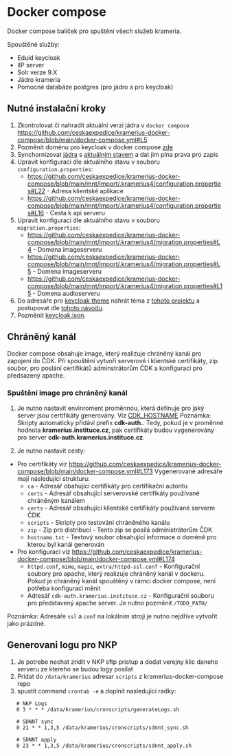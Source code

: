 # Docker compose 
Docker compose balíček pro spuštění všech služeb krameria. 

Spouštěné služby:
 - Eduid keycloak
 - IIP server
 - Solr verze 9.X
 - Jádro krameria
 - Pomocné databáze postgres (pro jádro a pro keycloak)

## Nutné instalační kroky
 1. Zkontrolovat či nahradit aktuální verzi jádra v `docker compose` https://github.com/ceskaexpedice/kramerius-docker-compose/blob/main/docker-compose.yml#L5
 2. Pozměnit doménu pro keycloak v docker compose [zde](https://github.com/ceskaexpedice/kramerius-docker-compose/blob/main/docker-compose.yml#L128-L129)
 3. Synchornizovat [jádra](https://github.com/ceskaexpedice/kramerius-docker-compose/tree/main/mnt/containers/solr/data) s [aktuálním stavem](https://github.com/ceskaexpedice/kramerius/tree/master/installation/solr-9.x) a dat jim plna prava pro zapis
 4. Upravit konfiguraci dle aktuálního stavu v souboru `configuration.properties`:
     - https://github.com/ceskaexpedice/kramerius-docker-compose/blob/main/mnt/import/.kramerius4/configuration.properties#L22 - Adresa klientské aplikace
     - https://github.com/ceskaexpedice/kramerius-docker-compose/blob/main/mnt/import/.kramerius4/configuration.properties#L16 - Cesta k api serveru
 5. Upravit konfiguraci dle aktuálního stavu v souboru `migration.properties`:
     - https://github.com/ceskaexpedice/kramerius-docker-compose/blob/main/mnt/import/.kramerius4/migration.properties#L4 - Domena imageserveru
     - https://github.com/ceskaexpedice/kramerius-docker-compose/blob/main/mnt/import/.kramerius4/migration.properties#L5 - Domena imageserveru
     - https://github.com/ceskaexpedice/kramerius-docker-compose/blob/main/mnt/import/.kramerius4/migration.properties#L15 - Domena audioserveru
 6. Do adresáře pro [keycloak theme](https://github.com/ceskaexpedice/kramerius-docker-compose/tree/main/mnt/containers/eduid/providers) nahrát téma z [tohoto projektu](https://github.com/ceskaexpedice/keycloak-kramerius-theme/releases/tag/7.0.32) a postupovat dle [tohoto návodu](https://github.com/ceskaexpedice/keycloak-kramerius-theme?tab=readme-ov-file#keycloak-theme-kramerius).
 7. Pozměnit [keycloak.json](https://github.com/ceskaexpedice/kramerius-docker-compose/blob/main/mnt/import/.kramerius4/keycloak.json#L3). 


## Chráněný kanál
Docker compose obsahuje image, který realizuje chráněný kanál pro zapojení do ČDK.  Při spouštění vytvoří serverové i klientské certifikáty, zip soubor, pro poslání certifikátů adminstrátorům ČDK a konfiguraci pro předsazený apache.

### Spuštění image pro chráněný kanál

1. Je nutno nastavit envinroment proměnnou, která definuje pro jaký server jsou certifikáty generovány. Viz  [CDK_HOSTNAME](https://github.com/ceskaexpedice/kramerius-docker-compose/blob/main/docker-compose.yml#L177) Poznámka: Skripty automaticky přidáví prefix **cdk-auth.**.  Tedy, pokud je v proměnné hodnota **kramerius.instituce.cz**, pak certifikáty budou vygenerovány pro server **cdk-auth.kramerius.instituce.cz**.

2. Je nutno nastavit cesty:
 - Pro certifikáty viz https://github.com/ceskaexpedice/kramerius-docker-compose/blob/main/docker-compose.yml#L173
    Vygenerované adresáře mají následující strukturu:
      * `ca`   - Adresář obahující certifikáty pro certifikační autoritu
      * `certs` - Adresář obsahující serverovské certifikáty používané chráněným kanálem
      * `certs` - Adresář obsahující klientské certifikáty používané serverm ČDK
      * `scripts` - Skripty pro testování chráněného kanálu
      * `zip`  - Zip pro distribuci - Tento zip se posílá administrátorům ČDK
      * `hostname.txt` - Textový soubor obsahující informace o doméně pro kterou byl kanál generován      
 - Pro konfiguraci viz https://github.com/ceskaexpedice/kramerius-docker-compose/blob/main/docker-compose.yml#L174
      * `httpd.conf`, `mime`, `magic`, `extra/httpd-ssl.conf`  - Konfigurační soubory pro apache, který realizuje chráněný kanál v dockeru. Pokud je chráněný kanál spouštěný v rámci docker compose, není potřeba konfiguraci měnit
      * Adresář `cdk-auth.kramerius.instituce.cz` - Konfigurační souboru pro představený apache server. Je nutno pozměnit `/TODO_PATH/` 

Poznámka: Adresáře `ssl` a `conf` na lokálním stroji je nutno nejdříve vytvořit jako prázdné.

## Generovani logu pro NKP

1. Je potrebe nechat zridit v NKP sftp pristup a dodat verejny klic daneho serveru ze ktereho se budou logy posilat
2. Pridat do `/data/kramerius` adresar `scripts` z kramerius-docker-compose repo
3. spustit command `crontab -e` a doplnit nasledujici radky:
```   
   # NKP Logs
   0 3 * * * /data/kramerius/cronscripts/generateLogs.sh
   
   # SDNNT sync
   0 21 * * 1,3,5 /data/kramerius/cronscripts/sdnnt_sync.sh

   # SDNNT apply
   0 23 * * 1,3,5 /data/kramerius/cronscripts/sdnnt_apply.sh
```

    
